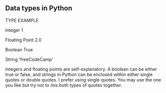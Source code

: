 
## Data types in Python

TYPE	        EXAMPLE



Integer	         1





Floating Point	2.0






Boolean	        True





String	    'freeCodeCamp'





Integers and floating points are self-explanatory. A boolean can be either true or false, and strings in Python can be enclosed within either single quotes or double quotes. I prefer using single quotes. You may use the one you like but try not to mix both types of quotes together.
